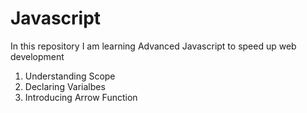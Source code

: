 # Javascript

In this repository I am learning Advanced Javascript to speed up web development

1. Understanding Scope
2. Declaring Varialbes
3. Introducing Arrow Function

